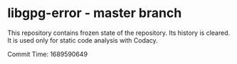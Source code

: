 # libgpg-error - master branch

This repository contains frozen state of the repository.
Its history is cleared. It is used only for static code
analysis with Codacy.

Commit Time: 1689590649